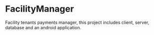 # FacilityManager

Facility tenants payments manager, this project includes client, server, database and an android application.
